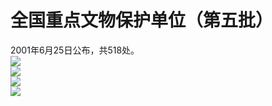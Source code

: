 # 全国重点文物保护单位（第五批）  
  
2001年6月25日公布，共518处。  
![](https://raw.staticdn.net/szqq0512/Pic/main/img/202201212043983.jpg)  
![](https://raw.staticdn.net/szqq0512/Pic/main/img/202201212043984.jpg)  
![](https://raw.staticdn.net/szqq0512/Pic/main/img/202201212043985.jpg)  
![](https://raw.staticdn.net/szqq0512/Pic/main/img/202201212043982.jpg)  